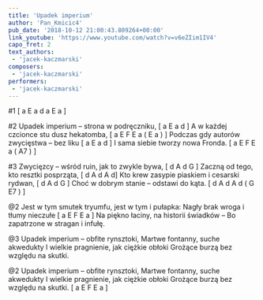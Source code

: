 ```yaml
---
title: 'Upadek imperium'
author: 'Pan_Kmicic4'
pub_date: '2018-10-12 21:00:43.809264+00:00'
link_youtube: 'https://www.youtube.com/watch?v=v6eZIim1IV4'
capo_fret: 2
text_authors:
 - 'jacek-kaczmarski'
composers:
 - 'jacek-kaczmarski'
performers:
 - 'jacek-kaczmarski'
---
```


#1
[ a E a d a E a ]

#2
Upadek imperium – strona w podręczniku, [ a E a d ]
A w każdej czcionce stu dusz hekatomba, [ a E F E a ( E a ) ]
Podczas gdy autorów zwycięstwa – bez liku [ a E a d ]
I sama siebie tworzy nowa Fronda.  [ a E F E a ( A7 ) ]

#3
Zwycięzcy – wśród ruin, jak to zwykle bywa, [ d A d G ]
Zaczną od tego, kto resztki posprząta,  [ d A d A d]
Kto krew zasypie piaskiem i cesarski rydwan, [ d A d G ]
Choć w dobrym stanie – odstawi do kąta. [ d A d A d ( G E7  ) ]

@2
Jest w tym smutek tryumfu, jest w tym i pułapka:
Nagły brak wroga i tłumy nieczułe [ a E F E a ]
Na piękno łaciny, na historii świadków –
Bo zapatrzone w stragan i infułę.

@3
Upadek imperium – obfite rynsztoki, 
Martwe fontanny, suche akwedukty
I wielkie pragnienie, jak ciężkie obłoki 
Grożące burzą bez względu na skutki.

@2
Upadek imperium – obfite rynsztoki, 
Martwe fontanny, suche akwedukty
I wielkie pragnienie, jak ciężkie obłoki 
Grożące burzą bez względu na skutki. [ a E F E a ]
